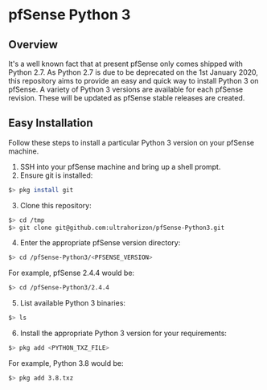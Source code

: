 # pfSense Python 3


## Overview

It's a well known fact that at present pfSense only comes shipped with Python 2.7. As Python 2.7 is due to be deprecated on the 1st January 2020, this repository aims to provide an easy and quick way to install Python 3 on pfSense. A variety of Python 3 versions are available for each pfSense revision. These will be updated as pfSense stable releases are created.

## Easy Installation

Follow these steps to install a particular Python 3 version on your pfSense machine.

1. SSH into your pfSense machine and bring up a shell prompt.
2. Ensure git is installed:

```sh
$> pkg install git
``` 

3. Clone this repository:

```sh
$> cd /tmp
$> git clone git@github.com:ultrahorizon/pfSense-Python3.git
``` 

4. Enter the appropriate pfSense version directory:

```sh
$> cd /pfSense-Python3/<PFSENSE_VERSION>
``` 

For example, pfSense 2.4.4 would be:

```sh
$> cd /pfSense-Python3/2.4.4
```

5. List available Python 3 binaries:

```sh
$> ls
```

6. Install the appropriate Python 3 version for your requirements:

```sh
$> pkg add <PYTHON_TXZ_FILE>
```

For example, Python 3.8 would be:

```sh
$> pkg add 3.8.txz
```